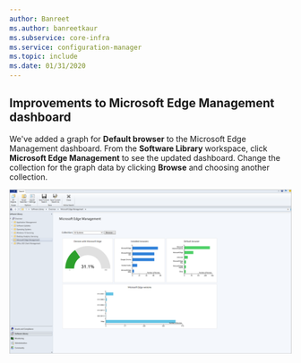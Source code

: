 ```yaml
---
author: Banreet
ms.author: banreetkaur
ms.subservice: core-infra
ms.service: configuration-manager
ms.topic: include
ms.date: 01/31/2020
---
```


## <a name="bkmk_edge"></a> Improvements to Microsoft Edge Management dashboard
<!--3871913-->
We've added a graph for **Default browser** to the Microsoft Edge Management dashboard. From the **Software Library** workspace, click **Microsoft Edge Management** to see the updated dashboard. Change the collection for the graph data by clicking **Browse** and choosing another collection.


[![Microsoft Edge Management dashboard](../../media/3871913-updated-edge-dashboard.png)](../../media/3871913-updated-edge-dashboard.png#lightbox)

